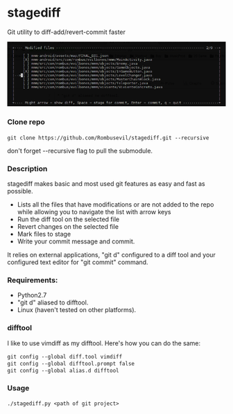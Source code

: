 # stagediff
Git utility to diff-add/revert-commit faster

![alt tag](https://github.com/Rombusevil/gg/blob/master/docs/gg_screenshot.png)

### Clone repo
`git clone https://github.com/Rombusevil/stagediff.git --recursive`

don't forget --recursive flag to pull the submodule.

### Description
stagediff makes basic and most used git features as easy and fast as possible.
- Lists all the files that have modifications or are not added to the repo while allowing you to navigate the list with arrow keys  
- Run the diff tool on the selected file
- Revert changes on the selected file  
- Mark files to stage
- Write your commit message and commit.

It relies on external applications, "git d" configured to a diff tool and your configured text editor for "git commit" command.


### Requirements:
* Python2.7
* "git d" aliased to difftool.
* Linux (haven't tested on other platforms).

### difftool
I like to use vimdiff as my difftool. 
Here's how you can do the same:
```shell
git config --global diff.tool vimdiff
git config --global difftool.prompt false
git config --global alias.d difftool
```

### Usage
`./stagediff.py <path of git project>`
